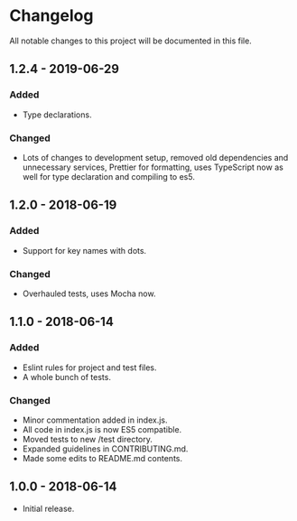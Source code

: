 # Changelog

All notable changes to this project will be documented in this file.

## 1.2.4 - 2019-06-29

### Added

- Type declarations.

### Changed

- Lots of changes to development setup, removed old dependencies and unnecessary services, Prettier for formatting, uses TypeScript now as well for type declaration and compiling to es5.

## 1.2.0 - 2018-06-19

### Added

- Support for key names with dots.

### Changed

- Overhauled tests, uses Mocha now.

## 1.1.0 - 2018-06-14

### Added

- Eslint rules for project and test files.
- A whole bunch of tests.

### Changed

- Minor commentation added in index.js.
- All code in index.js is now ES5 compatible.
- Moved tests to new /test directory.
- Expanded guidelines in CONTRIBUTING.md.
- Made some edits to README.md contents.

## 1.0.0 - 2018-06-14

- Initial release.

